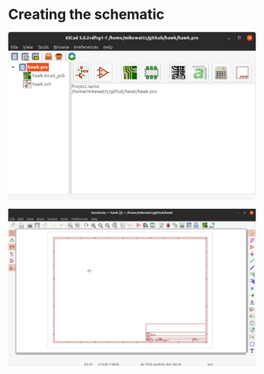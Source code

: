 # Creating the schematic

![New KiCAD Project][001]

![New KiCAD Schematic][002]

[001]: screenshots/001-new-kicad-project.png
[002]: screenshots/002-new-kicad-schematic.png
[003]: screenshots/003-adding-a-component.png
[004]: screenshots/004-first-component-placed.png
[005]: screenshots/005-finding-passives.png
[006]: screenshots/006-adding-bypass-capacitor.png
[007]: screenshots/007-capacitor-placed.png
[008]: screenshots/008-editing-field-value.png
[009]: screenshots/009-adding-power-symbols.png
[010]: screenshots/010-power-symbols-list.png
[011]: screenshots/011-power-symbols-placed.png
[012]: screenshots/012-adding-global-label.png
[013]: screenshots/013-global-label-placed.png
[014]: screenshots/014-more-global-labels.png
[015]: screenshots/015-reset-pull-up.png
[016]: screenshots/016-annotations.png
[017]: screenshots/017-components-annotated.png
[018]: screenshots/018-reset-switch.png
[019]: screenshots/019-reset-switch-circuit.png
[020]: screenshots/020-wiring.png
[021]: screenshots/021-adding-LED-label.png
[022]: screenshots/022-adding-LED-component.png
[023]: screenshots/023-LED-circuit.png
[024]: screenshots/024-LED-circuit-wired.png
[025]: screenshots/025-annotations.png
[026]: screenshots/026-programming-connector.png
[027]: screenshots/027-programming-connector-placed.png
[028]: screenshots/028-programming-connector-labelled.png
[029]: screenshots/029-GPIO-connector.png
[030]: screenshots/030-GPIO-connector-placed.png
[031]: screenshots/031-GPIO-connector-duplicated.png
[032]: screenshots/032-GPIO-connector-mirrored.png
[033]: screenshots/033-GPIO-labels.png
[034]: screenshots/034-GPIO-labels-placed.png
[035]: screenshots/035-GPIO-labels-duplicated.png
[036]: screenshots/036-connectors-annotated.png
[037]: screenshots/037-editing-connector-annotations.png
[038]: screenshots/038-connector-annotations-edited.png
[039]: screenshots/039-new-area-of-schematic.png
[040]: screenshots/040-battery-connector.png
[041]: screenshots/041-battery-connector-named.png
[042]: screenshots/042-linear-regulator-symbol.png
[043]: screenshots/043-regulator-placed.png
[044]: screenshots/044-datasheet-pinout.png
[045]: screenshots/045-datasheet-circuit.png
[046]: screenshots/046-capacitors-placed.png
[047]: screenshots/047-circuit-wired.png
[048]: screenshots/048-power-net-added.png
[049]: screenshots/049-symbols-annotated.png
[050]: screenshots/050-editing-symbol-properties.png
[051]: screenshots/051-choosing-footprint.png
[052]: screenshots/052-adding-battery-net.png
[053]: screenshots/053-battery-wired.png
[054]: screenshots/054-completed-circuit.png
[055]: screenshots/055-footprint-already-set.png
[056]: screenshots/056-footprint-not-set.png
[057]: screenshots/057-choosing-capacitor-footprint.png
[058]: screenshots/058-copy-footprint-value.png
[059]: screenshots/059-resistor-footprint.png
[060]: screenshots/060-LED-footprint.png
[061]: screenshots/061-programming-connector-footprint.png
[062]: screenshots/062-GPIO-footprint.png
[063]: screenshots/063-button-footprint.png
[064]: screenshots/064-generate-netlist.png

